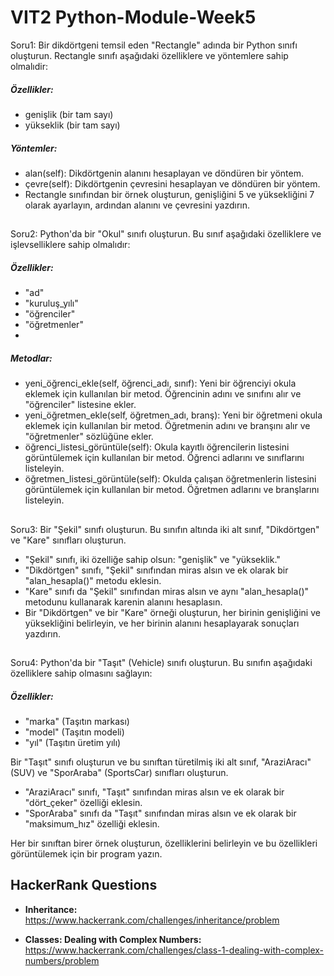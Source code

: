 # VIT2 Python-Module-Week5

Soru1: Bir dikdörtgeni temsil eden "Rectangle" adında bir Python sınıfı oluşturun. Rectangle sınıfı aşağıdaki özelliklere ve yöntemlere sahip olmalıdir:
##### Özellikler:
- genişlik (bir tam sayı)
- yükseklik (bir tam sayı)
##### Yöntemler:
- alan(self): Dikdörtgenin alanını hesaplayan ve döndüren bir yöntem.
- çevre(self): Dikdörtgenin çevresini hesaplayan ve döndüren bir yöntem.
- Rectangle sınıfından bir örnek oluşturun, genişliğini 5 ve yüksekliğini 7 olarak ayarlayın, ardından alanını ve çevresini yazdırın.
##
Soru2: Python'da bir "Okul" sınıfı oluşturun. Bu sınıf aşağıdaki özelliklere ve işlevselliklere sahip olmalıdır:

##### Özellikler:
- "ad" 
- "kuruluş_yılı" 
- "öğrenciler" 
- "öğretmenler"
- 
##### Metodlar:
- yeni_öğrenci_ekle(self, öğrenci_adı, sınıf): Yeni bir öğrenciyi okula eklemek için kullanılan bir metod. Öğrencinin adını ve sınıfını alır ve "öğrenciler" listesine ekler.
- yeni_öğretmen_ekle(self, öğretmen_adı, branş): Yeni bir öğretmeni okula eklemek için kullanılan bir metod. Öğretmenin adını ve branşını alır ve "öğretmenler" sözlüğüne ekler.
- öğrenci_listesi_görüntüle(self): Okula kayıtlı öğrencilerin listesini görüntülemek için kullanılan bir metod. Öğrenci adlarını ve sınıflarını listeleyin.
- öğretmen_listesi_görüntüle(self): Okulda çalışan öğretmenlerin listesini görüntülemek için kullanılan bir metod. Öğretmen adlarını ve branşlarını listeleyin.
##
Soru3: Bir "Şekil" sınıfı oluşturun. Bu sınıfın altında iki alt sınıf, "Dikdörtgen" ve "Kare" sınıfları oluşturun.

- "Şekil" sınıfı, iki özelliğe sahip olsun: "genişlik" ve "yükseklik."
- "Dikdörtgen" sınıfı, "Şekil" sınıfından miras alsın ve ek olarak bir "alan_hesapla()" metodu eklesin.
- "Kare" sınıfı da "Şekil" sınıfından miras alsın ve aynı "alan_hesapla()" metodunu kullanarak karenin alanını hesaplasın.
- Bir "Dikdörtgen" ve bir "Kare" örneği oluşturun, her birinin genişliğini ve yüksekliğini belirleyin, ve her birinin alanını hesaplayarak sonuçları yazdırın.
##
Soru4: Python'da bir "Taşıt" (Vehicle) sınıfı oluşturun. Bu sınıfın aşağıdaki özelliklere sahip olmasını sağlayın:

##### Özellikler:
- "marka" (Taşıtın markası)
- "model" (Taşıtın modeli)
- "yıl" (Taşıtın üretim yılı)
  
Bir "Taşıt" sınıfı oluşturun ve bu sınıftan türetilmiş iki alt sınıf, "AraziAracı" (SUV) ve "SporAraba" (SportsCar) sınıfları oluşturun.

- "AraziAracı" sınıfı, "Taşıt" sınıfından miras alsın ve ek olarak bir "dört_çeker" özelliği eklesin.
- "SporAraba" sınıfı da "Taşıt" sınıfından miras alsın ve ek olarak bir "maksimum_hız" özelliği eklesin.

Her bir sınıftan birer örnek oluşturun, özelliklerini belirleyin ve bu özellikleri görüntülemek için bir program yazın.





## HackerRank Questions

* **Inheritance:** https://www.hackerrank.com/challenges/inheritance/problem
  
* **Classes: Dealing with Complex Numbers:** https://www.hackerrank.com/challenges/class-1-dealing-with-complex-numbers/problem
